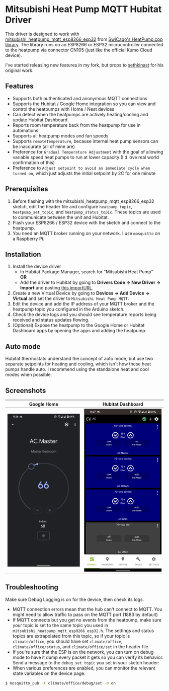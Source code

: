 <!--
SPDX-FileCopyrightText: 2025 Randall Norviel <randallndev@gmail.com>
SPDX-FileCopyrightText: 2025 Seth Kinast <seth@cogdev.net>

SPDX-License-Identifier: MIT
-->

# Mitsubishi Heat Pump MQTT Hubitat Driver

This driver is designed to work with [mitsubishi_heatpump_mqtt_esp8266_esp32](https://github.com/SwiCago/HeatPump/tree/master/examples/mitsubishi_heatpump_mqtt_esp8266_esp32) from [SwiCago's HeatPump.cpp library](https://github.com/SwiCago/HeatPump). The library runs on an ESP8266 or ESP32 microcontroller connected to the heatpump via connector CN105 (just like the official Kumo Cloud device).

I've started releasing new features in my fork, but props to [sethkinast](https://github.com/sethkinast/hubitat-mitsubishi-mqtt) for his original work.

## Features

- Supports both authenticated and anonymous MQTT connections
- Supports the Hubitat / Google Home integration so you can view and control the heatpumps with Home / Nest devices
- Can detect when the heatpumps are actively heating/cooling and update Hubitat Dashboard
- Reports room temperature back from the heatpump for use in automations
- Supports all heatpump modes and fan speeds
- Supports `remoteTemperature`, because internal heat pump sensors can be inaccurate (all of mine are)
- Preference for `Gradual Temperature Adjustment` with the goal of allowing variable speed heat pumps to run at lower capacity (I'd love 
  real world confirmation of this)
- Preference to `Adjust setpoint to avoid an immediate cycle when turned on`, which just adjusts the initial setpoint by 2C for one minute

## Prerequisites

1. Before flashing with the mitsubishi_heatpump_mqtt_esp8266_esp32 sketch, edit the header file and configure `heatpump_topic`, `heatpump_set_topic`, and `heatpump_status_topic`. These topics are used to communicate between the unit and Hubitat.
2. Flash your ESP8266 / ESP32 device with the sketch and connect to the heatpump.
3. You need an MQTT broker running on your network. I use `mosquitto` on a Raspberry Pi.

## Installation

1. Install the device driver
   - In Hubitat Package Manager, search for "Mitsubishi Heat Pump"  
   **OR**
   - Add the driver to Hubitat by going to **Drivers Code -> New Driver -> Import** and pasting
[this importURL](https://raw.githubusercontent.com/randalln/hubitat-mitsubishi-mqtt/main/src/main/groovy/hubitat-mitsubishi-mqtt.groovy).
2. Create a new Virtual Device by going to **Devices -> Add Device -> Virtual** and set the driver to `Mitsubishi Heat Pump MQTT`.
3. Edit the device and add the IP address of your MQTT broker and the heatpump topic you configured in the Arduino sketch.
4. Check the device logs and you should see temperature reports being received and status updates flowing.
5. (Optional) Expose the heatpump to the Google Home or Hubitat Dashboard apps by opening the apps and adding the heatpump.

## Auto mode

Hubitat thermostats understand the concept of auto mode, but use two separate setpoints for heating and cooling, which isn't how these heat pumps handle auto. I recommend using the standalone heat and cool modes when possible.

## Screenshots

|         Google Home         |         Hubitat Dashboard         |
| :-------------------------: | :-------------------------------: |
| ![](images/google_home.png) | ![](images/hubitat_dashboard.png) |

## Troubleshooting

Make sure Debug Logging is on for the device, then check its logs.

- MQTT connection errors mean that the hub can't connect to MQTT. You might need to allow traffic to pass on the MQTT port (1883 by default)
- If MQTT connects but you get no events from the heatpump, make sure your topic is set to the same topic you used in `mitsubishi_heatpump_mqtt_esp8266_esp32.h`. The settings and status topics are extrapolated from this topic, so if your topic is `climate/office`, you should have set `climate/office`, `climate/office/status`, and `climate/office/set` in the header file.
- If you're sure that the ESP is on the network, you can turn on debug mode to have it dump every packet it gets so you can verify its behavior. Send a message to the `debug_set_topic` you set in your sketch header:
- When various preferences are enabled, you can monitor the relevant state variables on the device page.

```bash
$ mosquitto_pub -t climate/office/debug/set -m on
```
